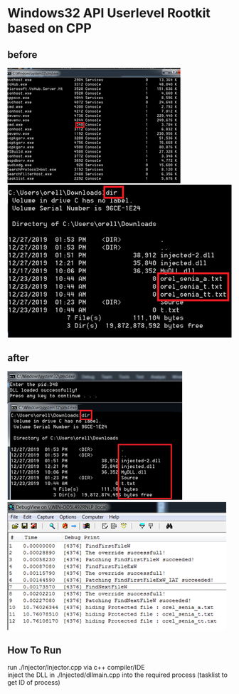 # Windows32 API Userlevel Rootkit based on CPP
## before
![alt tag](https://github.com/orel1212/Portfolio/blob/main/General%20-%20programming%20languages/CPP/UserlevelRootKit/before1.png)
![alt tag](https://github.com/orel1212/Portfolio/blob/main/General%20-%20programming%20languages/CPP/UserlevelRootKit/before2.png)
## after
![alt tag](https://github.com/orel1212/Portfolio/blob/main/General%20-%20programming%20languages/CPP/UserlevelRootKit/after1.png)
![alt tag](https://github.com/orel1212/Portfolio/blob/main/General%20-%20programming%20languages/CPP/UserlevelRootKit/after2.png)
## How To Run
run ./Injector/Injector.cpp via c++ compiler/IDE <br>
inject the DLL in ./Injected/dllmain.cpp into the required process (tasklist to get ID of process)
 
